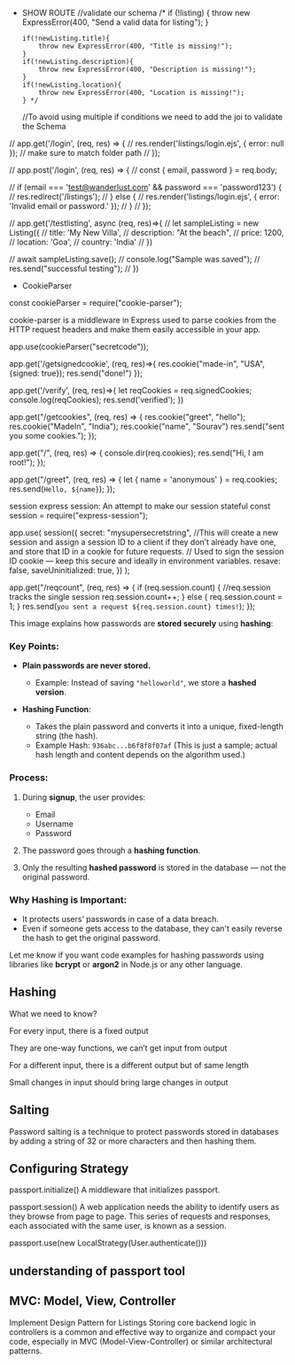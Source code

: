 * SHOW ROUTE
//validate our schema
    /* 
      if (!listing) {
        throw new ExpressError(400, "Send a valid data for listing");
      }
  
      if(!newListing.title){
          throw new ExpressError(400, "Title is missing!");
      }
      if(!newListing.description){
          throw new ExpressError(400, "Description is missing!");
      }
      if(!newListing.location){
          throw new ExpressError(400, "Location is missing!");
      } */
    //To avoid using multiple if conditions we need to add the joi to validate the Schema


// app.get('/login', (req, res) => {
// res.render('listings/login.ejs', { error: null }); // make sure to match folder path
// });

// app.post('/login', (req, res) => {
// const { email, password } = req.body;

// if (email === 'test@wanderlust.com' && password === 'password123') {
// res.redirect('/listings');
// } else {
// res.render('listings/login.ejs', { error: 'Invalid email or password.' });
// }
// });

// app.get('/testlisting', async (req, res)=>{
// let sampleListing = new Listing({
// title: 'My New Villa',
// description: "At the beach",
// price: 1200,
// location: 'Goa',
// country: 'India'
// })

// await sampleListing.save();
// console.log("Sample was saved");
// res.send("successful testing");
// })

- CookieParser

const cookieParser = require("cookie-parser");

cookie-parser is a middleware in Express used to parse cookies from the HTTP request headers and make them easily accessible in your app.

app.use(cookieParser("secretcode"));

app.get('/getsignedcookie', (req, res)=>{
res.cookie("made-in", "USA", {signed: true});
res.send("done!")
});

app.get('/verify', (req, res)=>{
let reqCookies = req.signedCookies;
console.log(reqCookies);
res.send('verified');
})

app.get("/getcookies", (req, res) => {
res.cookie("greet", "hello");
res.cookie("MadeIn", "India");
res.cookie("name", "Sourav")
res.send("sent you some cookies.");
});

app.get("/", (req, res) => {
console.dir(req.cookies);
res.send("Hi, I am root!");
});

app.get("/greet", (req, res) => {
let { name = 'anonymous' } = req.cookies;
res.send(`Hello, ${name}`);
});

session
express session: An attempt to make our session stateful
const session = require("express-session");

app.use(
session({
secret: "mysupersecretstring",
//This will create a new session and assign a session ID to a client if they don’t already have one, and store that ID in a cookie for future requests.
// Used to sign the session ID cookie — keep this secure and ideally in environment variables.
resave: false,
saveUninitialized: true,
})
);

app.get("/reqcount", (req, res) => {
if (req.session.count) {
//req.session tracks the single session
req.session.count++;
} else {
req.session.count = 1;
}
res.send(`you sent a request ${req.session.count} times!`);
});

This image explains how passwords are **stored securely** using **hashing**:

### Key Points:

* **Plain passwords are never stored.**

  * Example: Instead of saving `"helloworld"`, we store a **hashed version**.
* **Hashing Function**:

  * Takes the plain password and converts it into a unique, fixed-length string (the hash).
  * Example Hash:
    `936abc...b6f8f8f07af`
    (This is just a sample; actual hash length and content depends on the algorithm used.)

### Process:

1. During **signup**, the user provides:

   * Email
   * Username
   * Password
2. The password goes through a **hashing function**.
3. Only the resulting **hashed password** is stored in the database — not the original password.

### Why Hashing is Important:

* It protects users’ passwords in case of a data breach.
* Even if someone gets access to the database, they can't easily reverse the hash to get the original password.

Let me know if you want code examples for hashing passwords using libraries like **bcrypt** or **argon2** in Node.js or any other language.

## Hashing
What we need to know?

For every input, there is a fixed output

They are one-way functions, we can’t get input from output

For a different input, there is a different output but of same length

Small changes in input should bring large changes in output

## Salting

Password salting is a technique to protect passwords stored in databases by adding a string of 32 or more characters and then hashing them.

## Configuring Strategy
passport.initialize()
A middleware that initializes passport.

passport.session()
A web application needs the ability to identify users as they browse from page to page. This series of requests and responses, each associated with the same user, is known as a session.

passport.use(new LocalStrategy(User.authenticate()))

## understanding of passport tool


## MVC: Model, View, Controller

Implement Design Pattern for Listings 
Storing core backend logic in controllers is a common and effective way to organize and compact your code, especially in MVC (Model-View-Controller) or similar architectural patterns.